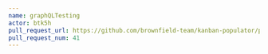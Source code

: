 ```yaml
---
name: graphQLTesting
actor: btk5h
pull_request_url: https://github.com/brownfield-team/kanban-populator/pull/41
pull_request_num: 41
---
```

